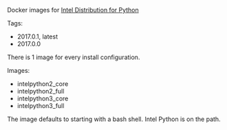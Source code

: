Docker images for [Intel Distribution for Python](https://software.intel.com/en-us/intel-distribution-for-python)

Tags:

* 2017.0.1, latest
* 2017.0.0

There is 1 image for every install configuration.

Images:

* intelpython2_core
* intelpython2_full
* intelpython3_core
* intelpython3_full

The image defaults to starting with a bash shell. Intel Python is on the path.

